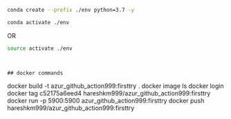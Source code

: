 ```bash
conda create --prefix ./env python=3.7 -y
```

```bash
conda activate ./env
```
OR
```bash
source activate ./env
```
```


## docker commands

```

docker build -t azur_github_action999:firsttry .
docker image ls
docker login
docker tag c52175a6eed4 hareshkm999/azur_github_action999:firsttry
docker run -p 5900:5900 azur_github_action999:firsttry
docker push hareshkm999/azur_github_action999:firsttry
```